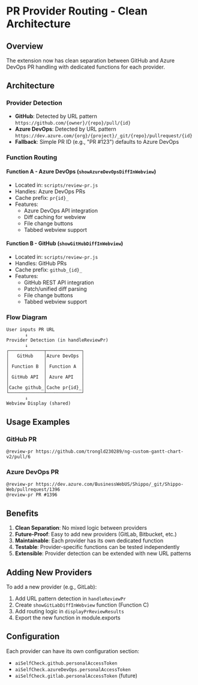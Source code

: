 # PR Provider Routing - Clean Architecture

## Overview
The extension now has clean separation between GitHub and Azure DevOps PR handling with dedicated functions for each provider.

## Architecture

### Provider Detection
- **GitHub**: Detected by URL pattern `https://github.com/{owner}/{repo}/pull/{id}`
- **Azure DevOps**: Detected by URL pattern `https://dev.azure.com/{org}/{project}/_git/{repo}/pullrequest/{id}`
- **Fallback**: Simple PR ID (e.g., "PR #123") defaults to Azure DevOps

### Function Routing

#### Function A - Azure DevOps (`showAzureDevOpsDiffInWebview`)
- Located in: `scripts/review-pr.js`
- Handles: Azure DevOps PRs
- Cache prefix: `pr{id}_`
- Features:
  - Azure DevOps API integration
  - Diff caching for webview
  - File change buttons
  - Tabbed webview support

#### Function B - GitHub (`showGitHubDiffInWebview`)
- Located in: `scripts/review-pr.js`  
- Handles: GitHub PRs
- Cache prefix: `github_{id}_`
- Features:
  - GitHub REST API integration
  - Patch/unified diff parsing
  - File change buttons
  - Tabbed webview support

### Flow Diagram

```
User inputs PR URL
       ↓
Provider Detection (in handleReviewPr)
       ↓
┌─────────────┬─────────────┐
│   GitHub    │Azure DevOps │
│             │             │
│ Function B  │ Function A  │
│             │             │
│ GitHub API  │ Azure API   │
│             │             │
│Cache github_│Cache pr{id}_│
└─────────────┴─────────────┘
       ↓
Webview Display (shared)
```

## Usage Examples

### GitHub PR
```
@review-pr https://github.com/trongld230289/ng-custom-gantt-chart-v2/pull/6
```

### Azure DevOps PR  
```
@review-pr https://dev.azure.com/BusinessWebUS/Shippo/_git/Shippo-Web/pullrequest/1396
@review-pr PR #1396
```

## Benefits

1. **Clean Separation**: No mixed logic between providers
2. **Future-Proof**: Easy to add new providers (GitLab, Bitbucket, etc.)
3. **Maintainable**: Each provider has its own dedicated function
4. **Testable**: Provider-specific functions can be tested independently
5. **Extensible**: Provider detection can be extended with new URL patterns

## Adding New Providers

To add a new provider (e.g., GitLab):

1. Add URL pattern detection in `handleReviewPr`
2. Create `showGitLabDiffInWebview` function (Function C)
3. Add routing logic in `displayPrReviewResults`
4. Export the new function in module.exports

## Configuration

Each provider can have its own configuration section:

- `aiSelfCheck.github.personalAccessToken`
- `aiSelfCheck.azureDevOps.personalAccessToken`
- `aiSelfCheck.gitlab.personalAccessToken` (future)